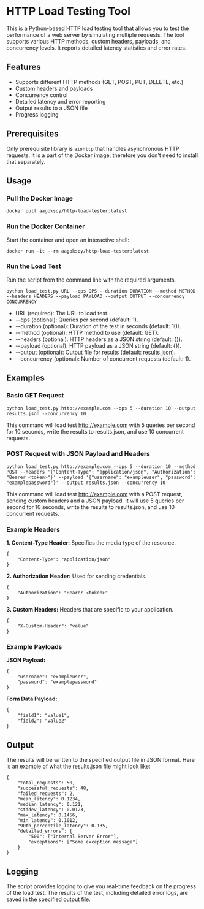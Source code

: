 # HTTP Load Testing Tool

This is a Python-based HTTP load testing tool that allows you to test the performance of a web server by simulating multiple requests. The tool supports various HTTP methods, custom headers, payloads, and concurrency levels. It reports detailed latency statistics and error rates.

## Features

- Supports different HTTP methods (GET, POST, PUT, DELETE, etc.)
- Custom headers and payloads
- Concurrency control
- Detailed latency and error reporting
- Output results to a JSON file
- Progress logging

## Prerequisites

Only prerequisite library is `aiohttp` that handles asynchronous HTTP requests. It is a part of the Docker image, therefore you don't need to install that separately. 

## Usage

### Pull the Docker Image

```
docker pull aagoksoy/http-load-tester:latest
```

### Run the Docker Container

Start the container and open an interactive shell:

```
docker run -it --rm aagoksoy/http-load-tester:latest
```

### Run the Load Test

Run the script from the command line with the required arguments.

```
python load_test.py URL --qps QPS --duration DURATION --method METHOD --headers HEADERS --payload PAYLOAD --output OUTPUT --concurrency CONCURRENCY
```

- URL (required): The URL to load test.
- --qps (optional): Queries per second (default: 1).
- --duration (optional): Duration of the test in seconds (default: 10).
- --method (optional): HTTP method to use (default: GET).
- --headers (optional): HTTP headers as a JSON string (default: {}).
- --payload (optional): HTTP payload as a JSON string (default: {}).
- --output (optional): Output file for results (default: results.json).
- --concurrency (optional): Number of concurrent requests (default: 1).

## Examples

### Basic GET Request

```
python load_test.py http://example.com --qps 5 --duration 10 --output results.json --concurrency 10
```

This command will load test http://example.com with 5 queries per second for 10 seconds, write the results to results.json, and use 10 concurrent requests.

### POST Request with JSON Payload and Headers

```
python load_test.py http://example.com --qps 5 --duration 10 --method POST --headers '{"Content-Type": "application/json", "Authorization": "Bearer <token>"}' --payload '{"username": "exampleuser", "password": "examplepassword"}' --output results.json --concurrency 10
```

This command will load test http://example.com with a POST request, sending custom headers and a JSON payload. It will use 5 queries per second for 10 seconds, write the results to results.json, and use 10 concurrent requests.

### Example Headers

__1. Content-Type Header:__ Specifies the media type of the resource.

```
{
    "Content-Type": "application/json"
}
```

__2. Authorization Header:__ Used for sending credentials.

```
{
    "Authorization": "Bearer <token>"
}
```

__3. Custom Headers:__ Headers that are specific to your application.

```
{
    "X-Custom-Header": "value"
}
```

### Example Payloads

__JSON Payload:__
```
{
    "username": "exampleuser",
    "password": "examplepassword"
}
```
__Form Data Payload:__

```
{
    "field1": "value1",
    "field2": "value2"
}
```
## Output

The results will be written to the specified output file in JSON format. Here is an example of what the results.json file might look like:

```
{
    "total_requests": 50,
    "successful_requests": 48,
    "failed_requests": 2,
    "mean_latency": 0.1234,
    "median_latency": 0.121,
    "stddev_latency": 0.0123,
    "max_latency": 0.1456,
    "min_latency": 0.1012,
    "90th_percentile_latency": 0.135,
    "detailed_errors": {
        "500": ["Internal Server Error"],
        "exceptions": ["Some exception message"]
    }
}
```

## Logging

The script provides logging to give you real-time feedback on the progress of the load test. The results of the test, including detailed error logs, are saved in the specified output file.

